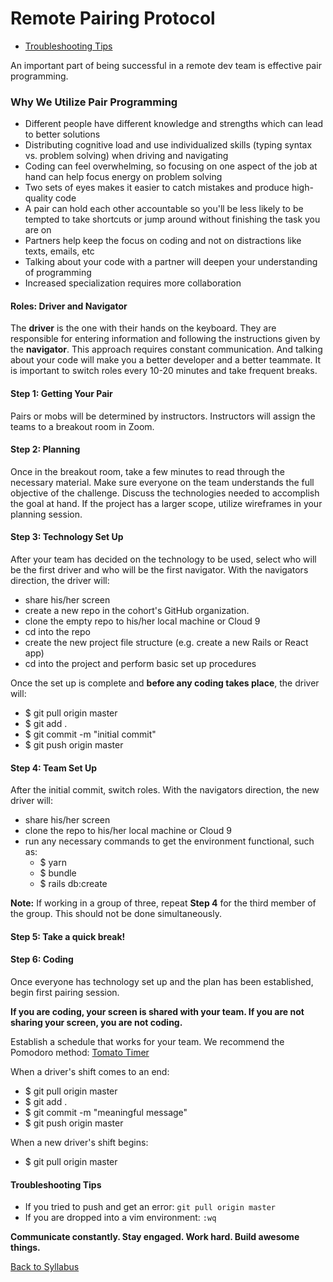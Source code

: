 # Remote Pairing Protocol

- [ Troubleshooting Tips ](#troubleshooting-tips)

An important part of being successful in a remote dev team is effective pair programming.

### Why We Utilize Pair Programming
- Different people have different knowledge and strengths which can lead to better solutions
- Distributing cognitive load and use individualized skills (typing syntax vs. problem solving) when driving and navigating
- Coding can feel overwhelming, so focusing on one aspect of the job at hand can help focus energy on problem solving
- Two sets of eyes makes it easier to catch mistakes and produce high-quality code
- A pair can hold each other accountable so you'll be less likely to be tempted to take shortcuts or jump around without finishing the task you are on
- Partners help keep the focus on coding and not on distractions like texts, emails, etc
- Talking about your code with a partner will deepen your understanding of programming
- Increased specialization requires more collaboration

#### Roles: Driver and Navigator
The **driver** is the one with their hands on the keyboard. They are responsible for entering information and following the instructions given by the **navigator**. This approach requires constant communication. And talking about your code will make you a better developer and a better teammate. It is important to switch roles every 10-20 minutes and take frequent breaks.

#### Step 1: Getting Your Pair
Pairs or mobs will be determined by instructors. Instructors will assign the teams to a breakout room in Zoom.

#### Step 2: Planning
Once in the breakout room, take a few minutes to read through the necessary material. Make sure everyone on the team understands the full objective of the challenge. Discuss the technologies needed to accomplish the goal at hand. If the project has a larger scope, utilize wireframes in your planning session.

#### Step 3: Technology Set Up
After your team has decided on the technology to be used, select who will be the first driver and who will be the first navigator. With the navigators direction, the driver will:
- share his/her screen
- create a new repo in the cohort's GitHub organization.
- clone the empty repo to his/her local machine or Cloud 9
- cd into the repo
- create the new project file structure (e.g. create a new Rails or React app)
- cd into the project and perform basic set up procedures

Once the set up is complete and **before any coding takes place**, the driver will:
- $ git pull origin master
- $ git add .
- $ git commit -m "initial commit"
- $ git push origin master

#### Step 4: Team Set Up
After the initial commit, switch roles. With the navigators direction, the new driver will:
- share his/her screen
- clone the repo to his/her local machine or Cloud 9
- run any necessary commands to get the environment functional, such as:
  - $ yarn
  - $ bundle
  - $ rails db:create

**Note:** If working in a group of three, repeat **Step 4** for the third member of the group. This should not be done simultaneously.

#### Step 5: Take a quick break!

#### Step 6: Coding
Once everyone has technology set up and the plan has been established, begin first pairing session.

**If you are coding, your screen is shared with your team. If you are not sharing your screen, you are not coding.**

Establish a schedule that works for your team. We recommend the Pomodoro method: [Tomato Timer](https://tomato-timer.com/)

When a driver's shift comes to an end:
- $ git pull origin master
- $ git add .
- $ git commit -m "meaningful message"
- $ git push origin master

When a new driver's shift begins:
- $ git pull origin master

#### Troubleshooting Tips
- If you tried to push and get an error: `git pull origin master`
- If you are dropped into a vim environment: `:wq`


**Communicate constantly. Stay engaged. Work hard. Build awesome things.**

[ Back to Syllabus ](../README.md#resources)
